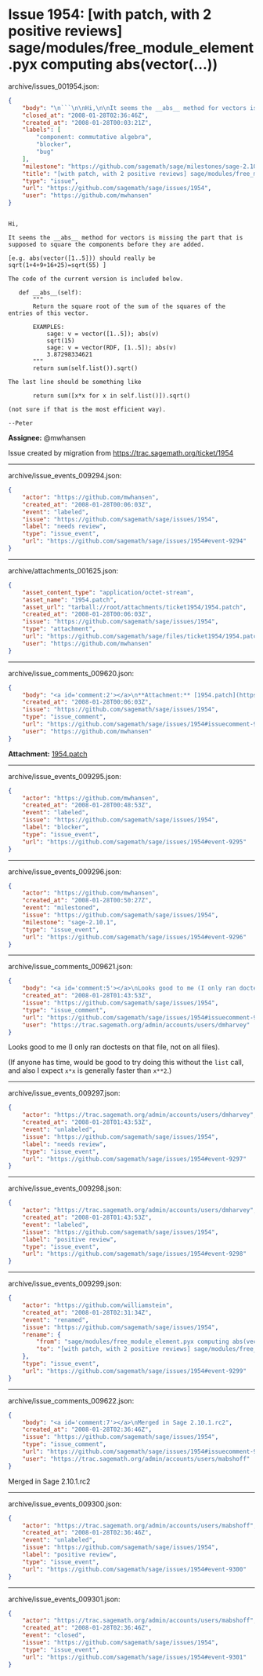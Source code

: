# Issue 1954: [with patch, with 2 positive reviews] sage/modules/free_module_element.pyx computing abs(vector(...))

archive/issues_001954.json:
```json
{
    "body": "\n```\n\nHi,\n\nIt seems the __abs__ method for vectors is missing the part that is\nsupposed to square the components before they are added.\n\n[e.g. abs(vector([1..5])) should really be\nsqrt(1+4+9+16+25)=sqrt(55) ]\n\nThe code of the current version is included below.\n\n   def __abs__(self):\n       \"\"\"\n       Return the square root of the sum of the squares of the\nentries of this vector.\n\n       EXAMPLES:\n           sage: v = vector([1..5]); abs(v)\n           sqrt(15)\n           sage: v = vector(RDF, [1..5]); abs(v)\n           3.87298334621\n       \"\"\"\n       return sum(self.list()).sqrt()\n\nThe last line should be something like\n\n       return sum([x*x for x in self.list()]).sqrt()\n\n(not sure if that is the most efficient way).\n\n--Peter\n```\n\n**Assignee:** @mwhansen\n\nIssue created by migration from https://trac.sagemath.org/ticket/1954\n\n",
    "closed_at": "2008-01-28T02:36:46Z",
    "created_at": "2008-01-28T00:03:21Z",
    "labels": [
        "component: commutative algebra",
        "blocker",
        "bug"
    ],
    "milestone": "https://github.com/sagemath/sage/milestones/sage-2.10.1",
    "title": "[with patch, with 2 positive reviews] sage/modules/free_module_element.pyx computing abs(vector(...))",
    "type": "issue",
    "url": "https://github.com/sagemath/sage/issues/1954",
    "user": "https://github.com/mwhansen"
}
```

```

Hi,

It seems the __abs__ method for vectors is missing the part that is
supposed to square the components before they are added.

[e.g. abs(vector([1..5])) should really be
sqrt(1+4+9+16+25)=sqrt(55) ]

The code of the current version is included below.

   def __abs__(self):
       """
       Return the square root of the sum of the squares of the
entries of this vector.

       EXAMPLES:
           sage: v = vector([1..5]); abs(v)
           sqrt(15)
           sage: v = vector(RDF, [1..5]); abs(v)
           3.87298334621
       """
       return sum(self.list()).sqrt()

The last line should be something like

       return sum([x*x for x in self.list()]).sqrt()

(not sure if that is the most efficient way).

--Peter
```

**Assignee:** @mwhansen

Issue created by migration from https://trac.sagemath.org/ticket/1954





---

archive/issue_events_009294.json:
```json
{
    "actor": "https://github.com/mwhansen",
    "created_at": "2008-01-28T00:06:03Z",
    "event": "labeled",
    "issue": "https://github.com/sagemath/sage/issues/1954",
    "label": "needs review",
    "type": "issue_event",
    "url": "https://github.com/sagemath/sage/issues/1954#event-9294"
}
```



---

archive/attachments_001625.json:
```json
{
    "asset_content_type": "application/octet-stream",
    "asset_name": "1954.patch",
    "asset_url": "tarball://root/attachments/ticket1954/1954.patch",
    "created_at": "2008-01-28T00:06:03Z",
    "issue": "https://github.com/sagemath/sage/issues/1954",
    "type": "attachment",
    "url": "https://github.com/sagemath/sage/files/ticket1954/1954.patch",
    "user": "https://github.com/mwhansen"
}
```



---

archive/issue_comments_009620.json:
```json
{
    "body": "<a id='comment:2'></a>\n**Attachment:** [1954.patch](https://github.com/sagemath/sage/files/ticket1954/1954.patch)",
    "created_at": "2008-01-28T00:06:03Z",
    "issue": "https://github.com/sagemath/sage/issues/1954",
    "type": "issue_comment",
    "url": "https://github.com/sagemath/sage/issues/1954#issuecomment-9620",
    "user": "https://github.com/mwhansen"
}
```

<a id='comment:2'></a>
**Attachment:** [1954.patch](https://github.com/sagemath/sage/files/ticket1954/1954.patch)



---

archive/issue_events_009295.json:
```json
{
    "actor": "https://github.com/mwhansen",
    "created_at": "2008-01-28T00:48:53Z",
    "event": "labeled",
    "issue": "https://github.com/sagemath/sage/issues/1954",
    "label": "blocker",
    "type": "issue_event",
    "url": "https://github.com/sagemath/sage/issues/1954#event-9295"
}
```



---

archive/issue_events_009296.json:
```json
{
    "actor": "https://github.com/mwhansen",
    "created_at": "2008-01-28T00:50:27Z",
    "event": "milestoned",
    "issue": "https://github.com/sagemath/sage/issues/1954",
    "milestone": "sage-2.10.1",
    "type": "issue_event",
    "url": "https://github.com/sagemath/sage/issues/1954#event-9296"
}
```



---

archive/issue_comments_009621.json:
```json
{
    "body": "<a id='comment:5'></a>\nLooks good to me (I only ran doctests on that file, not on all files).\n\n(If anyone has time, would be good to try doing this without the `list` call, and also I expect `x*x` is generally faster than `x**2`.)",
    "created_at": "2008-01-28T01:43:53Z",
    "issue": "https://github.com/sagemath/sage/issues/1954",
    "type": "issue_comment",
    "url": "https://github.com/sagemath/sage/issues/1954#issuecomment-9621",
    "user": "https://trac.sagemath.org/admin/accounts/users/dmharvey"
}
```

<a id='comment:5'></a>
Looks good to me (I only ran doctests on that file, not on all files).

(If anyone has time, would be good to try doing this without the `list` call, and also I expect `x*x` is generally faster than `x**2`.)



---

archive/issue_events_009297.json:
```json
{
    "actor": "https://trac.sagemath.org/admin/accounts/users/dmharvey",
    "created_at": "2008-01-28T01:43:53Z",
    "event": "unlabeled",
    "issue": "https://github.com/sagemath/sage/issues/1954",
    "label": "needs review",
    "type": "issue_event",
    "url": "https://github.com/sagemath/sage/issues/1954#event-9297"
}
```



---

archive/issue_events_009298.json:
```json
{
    "actor": "https://trac.sagemath.org/admin/accounts/users/dmharvey",
    "created_at": "2008-01-28T01:43:53Z",
    "event": "labeled",
    "issue": "https://github.com/sagemath/sage/issues/1954",
    "label": "positive review",
    "type": "issue_event",
    "url": "https://github.com/sagemath/sage/issues/1954#event-9298"
}
```



---

archive/issue_events_009299.json:
```json
{
    "actor": "https://github.com/williamstein",
    "created_at": "2008-01-28T02:31:34Z",
    "event": "renamed",
    "issue": "https://github.com/sagemath/sage/issues/1954",
    "rename": {
        "from": "sage/modules/free_module_element.pyx computing abs(vector(...))",
        "to": "[with patch, with 2 positive reviews] sage/modules/free_module_element.pyx computing abs(vector(...))"
    },
    "type": "issue_event",
    "url": "https://github.com/sagemath/sage/issues/1954#event-9299"
}
```



---

archive/issue_comments_009622.json:
```json
{
    "body": "<a id='comment:7'></a>\nMerged in Sage 2.10.1.rc2",
    "created_at": "2008-01-28T02:36:46Z",
    "issue": "https://github.com/sagemath/sage/issues/1954",
    "type": "issue_comment",
    "url": "https://github.com/sagemath/sage/issues/1954#issuecomment-9622",
    "user": "https://trac.sagemath.org/admin/accounts/users/mabshoff"
}
```

<a id='comment:7'></a>
Merged in Sage 2.10.1.rc2



---

archive/issue_events_009300.json:
```json
{
    "actor": "https://trac.sagemath.org/admin/accounts/users/mabshoff",
    "created_at": "2008-01-28T02:36:46Z",
    "event": "unlabeled",
    "issue": "https://github.com/sagemath/sage/issues/1954",
    "label": "positive review",
    "type": "issue_event",
    "url": "https://github.com/sagemath/sage/issues/1954#event-9300"
}
```



---

archive/issue_events_009301.json:
```json
{
    "actor": "https://trac.sagemath.org/admin/accounts/users/mabshoff",
    "created_at": "2008-01-28T02:36:46Z",
    "event": "closed",
    "issue": "https://github.com/sagemath/sage/issues/1954",
    "type": "issue_event",
    "url": "https://github.com/sagemath/sage/issues/1954#event-9301"
}
```
